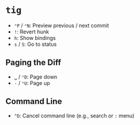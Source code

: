 # `tig`

- `⌃P` / `⌃N`: Preview previous / next commit
- `!`: Revert hunk
- `h`: Show bindings
- `s` / `S`: Go to status

## Paging the Diff

- `␣` / `⌃D`: Page down
- `-` / `⌃U`: Page up

## Command Line

- `^D`: Cancel command line (e.g., search or `:` menu)
